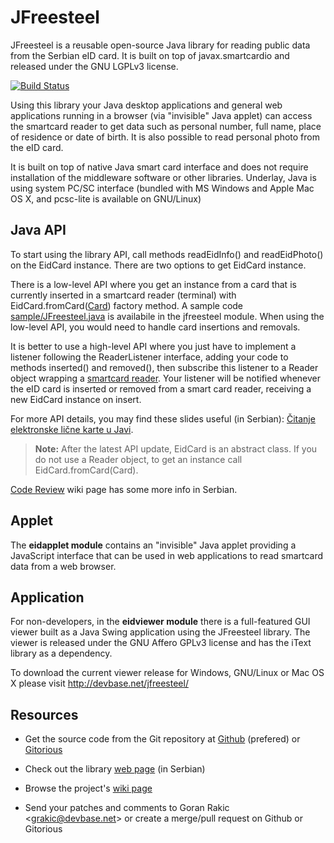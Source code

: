 JFreesteel
==========

JFreesteel is a reusable open-source Java library for reading public data from
the Serbian eID card. It is built on top of javax.smartcardio and released under
the GNU LGPLv3 license.

[![Build Status](https://travis-ci.org/grakic/jfreesteel.svg?branch=master)](https://travis-ci.org/grakic/jfreesteel)

Using this library your Java desktop applications and general web applications
running in a browser (via "invisible" Java applet) can access the smartcard
reader to get data such as personal number, full name, place of residence or
date of birth. It is also possible to read personal photo from the eID card.

It is built on top of native Java smart card interface and does not require
installation of the middleware software or other libraries. Underlay, Java is
using system PC/SC interface (bundled with MS Windows and Apple Mac OS X, and
pcsc-lite is available on GNU/Linux)


Java API
--------

To start using the library API, call methods readEidInfo() and readEidPhoto()
on the EidCard instance. There are two options to get EidCard instance.

There is a low-level API where you get an instance from a card that is currently
inserted in a smartcard reader (terminal) with EidCard.fromCard([Card]) factory
method. A sample code [sample/JFreesteel.java] is availabile in the jfreesteel
module. When using the low-level API, you would need to handle card insertions
and removals.

It is better to use a high-level API where you just have to implement a listener
following the ReaderListener interface, adding your code to methods inserted()
and removed(), then subscribe this listener to a Reader object wrapping a
[smartcard reader][CardTerminal]. Your listener will be notified whenever the
eID card is inserted or removed from a smart card reader, receiving a new
EidCard instance on insert.

For more API details, you may find these slides useful (in Serbian):
[Čitanje elektronske lične karte u Javi][Slides].
> **Note:** After the latest API update, EidCard is an abstract class. If you do
> not use a Reader object, to get an instance call EidCard.fromCard(Card).

[Code Review] wiki page has some more info in Serbian.


[sample/JFreesteel.java]: https://github.com/grakic/jfreesteel/blob/master/jfreesteel/src/main/java/net/devbase/jfreesteel/sample/JFreesteel.java
[Slides]: https://speakerdeck.com/u/grakic/p/jfreesteel-citanje-elektronske-licne-karte-u-javi
[Code Review]: https://github.com/grakic/jfreesteel/wiki/CodeReview
[Card]: http://docs.oracle.com/javase/7/docs/jre/api/security/smartcardio/spec/javax/smartcardio/Card.html
[CardTerminal]: http://docs.oracle.com/javase/7/docs/jre/api/security/smartcardio/spec/javax/smartcardio/CardTerminal.html


Applet
------

The **eidapplet module** contains an "invisible" Java applet providing a
JavaScript interface that can be used in web applications to read smartcard data
from a web browser.


Application
------

For non-developers, in the **eidviewer module** there is a full-featured GUI
viewer built as a Java Swing application using the JFreesteel library. The
viewer is released under the GNU Affero GPLv3 license and has the iText library
as a dependency.

To download the current viewer release for Windows, GNU/Linux
or Mac OS X please visit http://devbase.net/jfreesteel/


Resources
---------

  * Get the source code from the Git repository at 
    [Github](https://github.com/grakic/jfreesteel) (prefered) or 
    [Gitorious](https://gitorious.org/freesteel)

  * Check out the library [web page](http://devbase.net/jfreesteel) (in Serbian)

  * Browse the project's [wiki page](https://github.com/grakic/jfreesteel/wiki)
    
  * Send your patches and comments to Goran Rakic &lt;grakic@devbase.net&gt; or
    create a merge/pull request on Github or Gitorious

